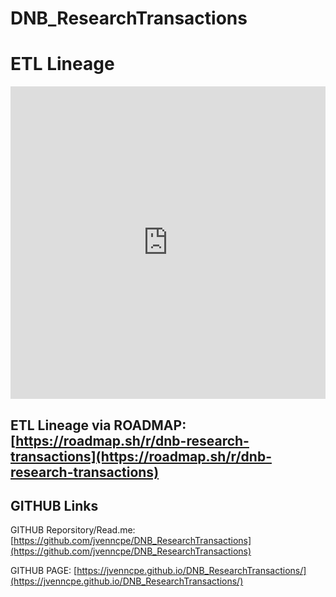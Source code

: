 # DNB_ResearchTransactions

# ETL Lineage

<iframe src="https://roadmap.sh/r/embed?id=67781cff70129741a8113f8d" width="100%" height="500px" frameBorder="0"></iframe>

## ETL Lineage via ROADMAP: [https://roadmap.sh/r/dnb-research-transactions](https://roadmap.sh/r/dnb-research-transactions)

## GITHUB Links
GITHUB Reporsitory/Read.me: [https://github.com/jvenncpe/DNB_ResearchTransactions](https://github.com/jvenncpe/DNB_ResearchTransactions)

GITHUB PAGE: [https://jvenncpe.github.io/DNB_ResearchTransactions/](https://jvenncpe.github.io/DNB_ResearchTransactions/)

